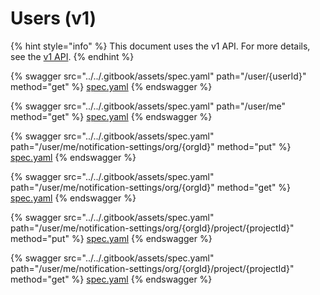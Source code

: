 # Users (v1)

{% hint style="info" %}
This document uses the v1 API. For more details, see the [v1 API](../v1-api.md).
{% endhint %}

{% swagger src="../../.gitbook/assets/spec.yaml" path="/user/{userId}" method="get" %}
[spec.yaml](../../.gitbook/assets/spec.yaml)
{% endswagger %}

{% swagger src="../../.gitbook/assets/spec.yaml" path="/user/me" method="get" %}
[spec.yaml](../../.gitbook/assets/spec.yaml)
{% endswagger %}

{% swagger src="../../.gitbook/assets/spec.yaml" path="/user/me/notification-settings/org/{orgId}" method="put" %}
[spec.yaml](../../.gitbook/assets/spec.yaml)
{% endswagger %}

{% swagger src="../../.gitbook/assets/spec.yaml" path="/user/me/notification-settings/org/{orgId}" method="get" %}
[spec.yaml](../../.gitbook/assets/spec.yaml)
{% endswagger %}

{% swagger src="../../.gitbook/assets/spec.yaml" path="/user/me/notification-settings/org/{orgId}/project/{projectId}" method="put" %}
[spec.yaml](../../.gitbook/assets/spec.yaml)
{% endswagger %}

{% swagger src="../../.gitbook/assets/spec.yaml" path="/user/me/notification-settings/org/{orgId}/project/{projectId}" method="get" %}
[spec.yaml](../../.gitbook/assets/spec.yaml)
{% endswagger %}
